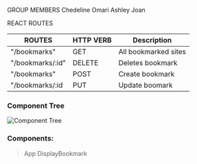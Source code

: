 GROUP MEMBERS
Chedeline
Omari
Ashley
Joan

REACT ROUTES

| ROUTES           | HTTP VERB | Description          |
| ---------------- | --------- | -------------------- |
| "/bookmarks"     | GET       | All bookmarked sites |
| "/bookmarks/:id" | DELETE    | Deletes bookmark     |
| "/bookmarks"     | POST      | Create bookmark      |
| "/bookmarks/:id  | PUT       | Update boomark       |

### Component Tree

![Component Tree](https://i.imgur.com/UQu3TfA.png)

### Components:

> App
> DisplayBookmark
